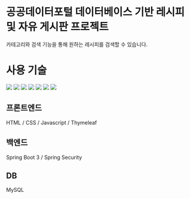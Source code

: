 # 공공데이터포털 데이터베이스 기반 레시피 및 자유 게시판 프로젝트
카테고리와 검색 기능을 통해 원하는 레시피를 검색할 수 있습니다.

# 사용 기술
<img src="https://img.shields.io/badge/HTML-E34F26?style=for-the-badge&logo=HTML5&logoColor=white"> <img src="https://img.shields.io/badge/CSS-1572B6?style=for-the-badge&logo=CSS3&logoColor=white"> <img src="https://img.shields.io/badge/JavaScript-F7DF1E?style=for-the-badge&logo=JavaScript&logoColor=white"> <img src="https://img.shields.io/badge/Thymeleaf-005F0F?style=for-the-badge&logo=Thymeleaf&logoColor=white"> <img src="https://img.shields.io/badge/spring boot-6DB33F?style=for-the-badge&logo=springboot&logoColor=white"> <img src="https://img.shields.io/badge/Spring Security-6DB33F?style=for-the-badge&logo=Spring Security&logoColor=white"> <img src="https://img.shields.io/badge/MySQL-4479A1?style=for-the-badge&logo=MySQL&logoColor=white">
## 프론트엔드
HTML / CSS / Javascript / Thymeleaf
## 백엔드
Spring Boot 3 / Spring Security
## DB
MySQL

